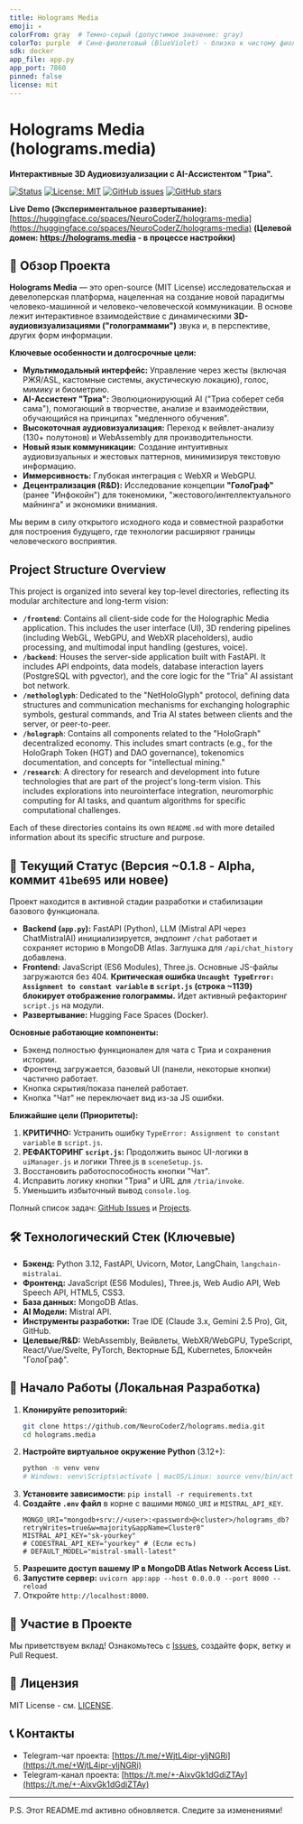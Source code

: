 ```yaml
---
title: Holograms Media
emoji: ✴️
colorFrom: gray  # Темно-серый (допустимое значение: gray)
colorTo: purple  # Сине-фиолетовый (BlueViolet) - близко к чистому фиолетовому (допустимое значение: purple)
sdk: docker
app_file: app.py
app_port: 7860
pinned: false
license: mit
---
```



# Holograms Media (holograms.media)

**Интерактивные 3D Аудиовизуализации с AI-Ассистентом "Триа".**

[![Status](https://img.shields.io/badge/status-alpha_development-orange.svg)](https://github.com/NeuroCoderZ/holograms.media)
[![License: MIT](https://img.shields.io/badge/License-MIT-yellow.svg)](https://opensource.org/licenses/MIT)
[![GitHub issues](https://img.shields.io/github/issues/NeuroCoderZ/holograms.media.svg)](https://GitHub.com/NeuroCoderZ/holograms.media/issues/)
[![GitHub stars](https://img.shields.io/github/stars/NeuroCoderZ/holograms.media.svg)](https://GitHub.com/NeuroCoderZ/holograms.media/stargazers/)

**Live Demo (Экспериментальное развертывание):** [https://huggingface.co/spaces/NeuroCoderZ/holograms-media](https://huggingface.co/spaces/NeuroCoderZ/holograms-media)
**(Целевой домен: https://holograms.media - в процессе настройки)**

## 🌟 Обзор Проекта

**Holograms Media** — это open-source (MIT License) исследовательская и девелоперская платформа, нацеленная на создание новой парадигмы человеко-машинной и человеко-человеческой коммуникации. В основе лежит интерактивное взаимодействие с динамическими **3D-аудиовизуализациями ("голограммами")** звука и, в перспективе, других форм информации.

**Ключевые особенности и долгосрочные цели:**

*   **Мультимодальный интерфейс:** Управление через жесты (включая РЖЯ/ASL, кастомные системы, акустическую локацию), голос, мимику и биометрию.
*   **AI-Ассистент "Триа":** Эволюционирующий AI ("Триа соберет себя сама"), помогающий в творчестве, анализе и взаимодействии, обучающийся на принципах "медленного обучения".
*   **Высокоточная аудиовизуализация:** Переход к вейвлет-анализу (130+ полутонов) и WebAssembly для производительности.
*   **Новый язык коммуникации:** Создание интуитивных аудиовизуальных и жестовых паттернов, минимизируя текстовую информацию.
*   **Иммерсивность:** Глубокая интеграция с WebXR и WebGPU.
*   **Децентрализация (R&D):** Исследование концепции **"ГолоГраф"** (ранее "Инфокойн") для токеномики, "жестового/интеллектуального майнинга" и экономики внимания.

Мы верим в силу открытого исходного кода и совместной разработки для построения будущего, где технологии расширяют границы человеческого восприятия.

## Project Structure Overview

This project is organized into several key top-level directories, reflecting its modular architecture and long-term vision:

-   **`/frontend`**: Contains all client-side code for the Holographic Media application. This includes the user interface (UI), 3D rendering pipelines (including WebGL, WebGPU, and WebXR placeholders), audio processing, and multimodal input handling (gestures, voice).
-   **`/backend`**: Houses the server-side application built with FastAPI. It includes API endpoints, data models, database interaction layers (PostgreSQL with pgvector), and the core logic for the "Tria" AI assistant bot network.
-   **`/nethologlyph`**: Dedicated to the "NetHoloGlyph" protocol, defining data structures and communication mechanisms for exchanging holographic symbols, gestural commands, and Tria AI states between clients and the server, or peer-to-peer.
-   **`/holograph`**: Contains all components related to the "HoloGraph" decentralized economy. This includes smart contracts (e.g., for the HoloGraph Token (HGT) and DAO governance), tokenomics documentation, and concepts for "intellectual mining."
-   **`/research`**: A directory for research and development into future technologies that are part of the project's long-term vision. This includes explorations into neurointerface integration, neuromorphic computing for AI tasks, and quantum algorithms for specific computational challenges.

Each of these directories contains its own `README.md` with more detailed information about its specific structure and purpose.

## 🚀 Текущий Статус (Версия ~0.1.8 - Alpha, коммит `41be695` или новее)

Проект находится в активной стадии разработки и стабилизации базового функционала.

*   **Backend (`app.py`):** FastAPI (Python), LLM (Mistral API через ChatMistralAI) инициализируется, эндпоинт `/chat` работает и сохраняет историю в MongoDB Atlas. Заглушка для `/api/chat_history` добавлена.
*   **Frontend:** JavaScript (ES6 Modules), Three.js. Основные JS-файлы загружаются без 404. **Критическая ошибка `Uncaught TypeError: Assignment to constant variable` в `script.js` (строка ~1139) блокирует отображение голограммы.** Идет активный рефакторинг `script.js` на модули.
*   **Развертывание:** Hugging Face Spaces (Docker).

**Основные работающие компоненты:**
*   Бэкенд полностью функционален для чата с Триа и сохранения истории.
*   Фронтенд загружается, базовый UI (панели, некоторые кнопки) частично работает.
*   Кнопка скрытия/показа панелей работает.
*   Кнопка "Чат" не переключает вид из-за JS ошибки.

**Ближайшие цели (Приоритеты):**
1.  **КРИТИЧНО:** Устранить ошибку `TypeError: Assignment to constant variable` в `script.js`.
2.  **РЕФАКТОРИНГ `script.js`:** Продолжить вынос UI-логики в `uiManager.js` и логики Three.js в `sceneSetup.js`.
3.  Восстановить работоспособность кнопки "Чат".
4.  Исправить логику кнопки "Триа" и URL для `/tria/invoke`.
5.  Уменьшить избыточный вывод `console.log`.

Полный список задач: [GitHub Issues](https://github.com/NeuroCoderZ/holograms.media/issues) и [Projects](https://github.com/NeuroCoderZ/holograms.media/projects).

## 🛠 Технологический Стек (Ключевые)

*   **Бэкенд:** Python 3.12, FastAPI, Uvicorn, Motor, LangChain, `langchain-mistralai`.
*   **Фронтенд:** JavaScript (ES6 Modules), Three.js, Web Audio API, Web Speech API, HTML5, CSS3.
*   **База данных:** MongoDB Atlas.
*   **AI Модели:** Mistral API.
*   **Инструменты разработки:** Trae IDE (Claude 3.x, Gemini 2.5 Pro), Git, GitHub.
*   **Целевые/R&D:** WebAssembly, Вейвлеты, WebXR/WebGPU, TypeScript, React/Vue/Svelte, PyTorch, Векторные БД, Kubernetes, Блокчейн "ГолоГраф".

## 🏁 Начало Работы (Локальная Разработка)

1.  **Клонируйте репозиторий:**
    ```bash
    git clone https://github.com/NeuroCoderZ/holograms.media.git
    cd holograms.media
    ```
2.  **Настройте виртуальное окружение Python** (3.12+):
    ```bash
    python -m venv venv
    # Windows: venv\Scripts\activate | macOS/Linux: source venv/bin/activate
    ```
3.  **Установите зависимости:** `pip install -r requirements.txt`
4.  **Создайте `.env` файл** в корне с вашими `MONGO_URI` и `MISTRAL_API_KEY`.
    ```env
    MONGO_URI="mongodb+srv://<user>:<password>@<cluster>/holograms_db?retryWrites=true&w=majority&appName=Cluster0"
    MISTRAL_API_KEY="sk-yourkey"
    # CODESTRAL_API_KEY="yourkey" # (Если есть)
    # DEFAULT_MODEL="mistral-small-latest"
    ```
5.  **Разрешите доступ вашему IP в MongoDB Atlas Network Access List.**
6.  **Запустите сервер:** `uvicorn app:app --host 0.0.0.0 --port 8000 --reload`
7.  Откройте `http://localhost:8000`.

## 🤝 Участие в Проекте

Мы приветствуем вклад! Ознакомьтесь с [Issues](https://github.com/NeuroCoderZ/holograms.media/issues), создайте форк, ветку и Pull Request.

## 📜 Лицензия

MIT License - см. [LICENSE](LICENSE).

## 📞 Контакты

*   Telegram-чат проекта: [https://t.me/+WjtL4ipr-yljNGRi](https://t.me/+WjtL4ipr-yljNGRi)
*   Telegram-канал проекта: [https://t.me/+-AixvGk1dGdiZTAy](https://t.me/+-AixvGk1dGdiZTAy)

---
P.S. Этот README.md активно обновляется. Следите за изменениями!